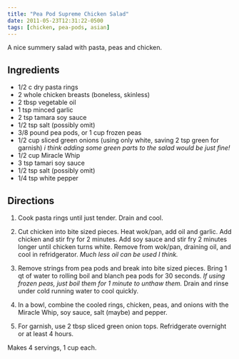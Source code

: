 ```yaml
---
title: "Pea Pod Supreme Chicken Salad"
date: 2011-05-23T12:31:22-0500
tags: [chicken, pea-pods, asian]
---
```

A nice summery salad with pasta, peas and chicken.

## Ingredients

* 1/2 c dry pasta rings
* 2 whole chicken breasts (boneless, skinless)
* 2 tbsp vegetable oil
* 1 tsp minced garlic
* 2 tsp tamara soy sauce
* 1/2 tsp salt (possibly omit)
* 3/8 pound pea pods, or 1 cup frozen peas
* 1/2 cup sliced green onions (using only white, saving 2 tsp green for garnish) *i think adding some green parts to the salad would be just fine!*
* 1/2 cup Miracle Whip
* 3 tsp tamari soy sauce
* 1/2 tsp salt (possibly omit)
* 1/4 tsp white pepper

## Directions

1.  Cook pasta rings until just tender. Drain and cool.

1.  Cut chicken into bite sized pieces. Heat wok/pan, add oil and garlic. Add chicken and stir fry for 2 minutes. Add soy sauce and stir fry 2 minutes longer until chicken turns white. Remove from wok/pan, draining oil, and cool in refridgerator. *Much less oil can be used I think.*

1.  Remove strings from pea pods and break into bite sized pieces. Bring 1 qt of water to rolling boil and blanch pea pods for 30 seconds. *If using frozen peas, just boil them for 1 minute to unthaw them.* Drain and rinse under cold running water to cool quickly.

1.  In a bowl, combine the cooled rings, chicken, peas, and onions with the Miracle Whip, soy sauce, salt (maybe) and pepper.

1.  For garnish, use 2 tbsp sliced green onion tops. Refridgerate overnight or at least 4 hours.

Makes 4 servings, 1 cup each.
